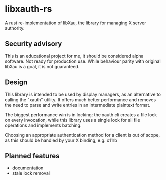 # libxauth-rs

A rust re-implementation of libXau, the library for managing X server authority. 

## Security advisory

This is an educational project for me, it should be considered alpha software. Not ready for production use. While behaviour parity with original libXau is a goal, it is not guaranteed.

## Design

This library is intended to be used by display managers, as an alternative to calling the "xauth" utility.
It offers much better performance and removes the need to parse and write entries in an intermediate plaintext format.

The biggest performance win is in locking: the xauth cli creates a file lock on every invocation, while this library uses a single lock for all file operations and implements batching.

Choosing an appropriate authentication method for a client is out of scope, as this should be handled by your X binding, e.g. x11rb

## Planned features
- documentation
- stale lock removal
